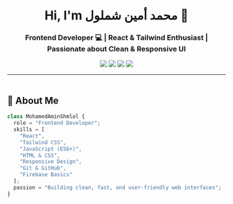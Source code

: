 <h1 align="center">Hi, I'm محمد أمين شملول 👋</h1>
<h3 align="center">Frontend Developer 💻 | React & Tailwind Enthusiast | Passionate about Clean & Responsive UI</h3>

<p align="center">
  <a href="https://instagram.com/your_instagram"><img src="https://img.shields.io/badge/@your_instagram-E4405F?style=for-the-badge&logo=instagram&logoColor=white" /></a>
  <a href="https://linkedin.com/in/your_linkedin"><img src="https://img.shields.io/badge/Mohamed%20Amin-0077B5?style=for-the-badge&logo=linkedin&logoColor=white" /></a>
  <a href="https://github.com/your_github"><img src="https://img.shields.io/badge/GitHub-mohamedaminshmlol-181717?style=for-the-badge&logo=github&logoColor=white" /></a>
  <a href="https://mohamedamin-portfolio.com"><img src="https://img.shields.io/badge/Portfolio-Visit-blueviolet?style=for-the-badge&logo=google-chrome&logoColor=white" /></a>
</p>

---

<img src="https://media.giphy.com/media/l0MYt5jPR6QX5pnqM/giphy.gif" width="100%" height="3px" />

## 🚀 About Me

```javascript
class MohamedAminShmlol {
  role = "Frontend Developer";
  skills = [
    "React",
    "Tailwind CSS",
    "JavaScript (ES6+)",
    "HTML & CSS",
    "Responsive Design",
    "Git & GitHub",
    "Firebase Basics"
  ];
  passion = "Building clean, fast, and user-friendly web interfaces";
}
